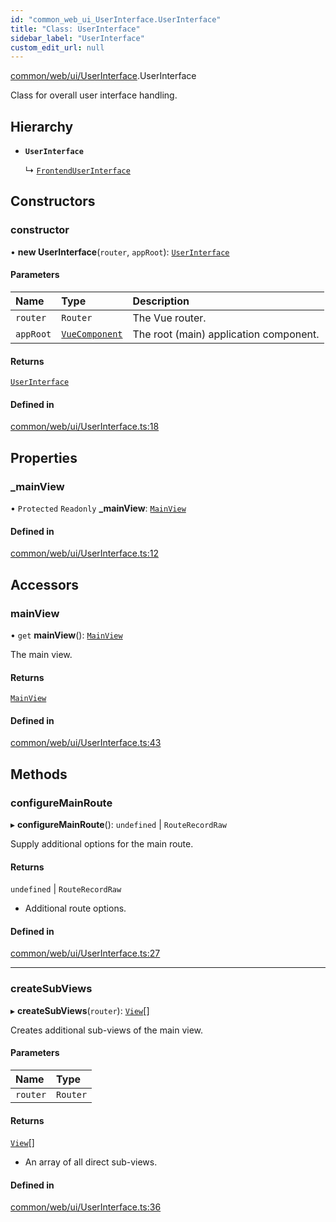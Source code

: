 ```yaml
---
id: "common_web_ui_UserInterface.UserInterface"
title: "Class: UserInterface"
sidebar_label: "UserInterface"
custom_edit_url: null
---
```


[common/web/ui/UserInterface](../modules/common_web_ui_UserInterface.md).UserInterface

Class for overall user interface handling.

## Hierarchy

- **`UserInterface`**

  ↳ [`FrontendUserInterface`](frontend_src_ui_FrontendUserInterface.FrontendUserInterface.md)

## Constructors

### constructor

• **new UserInterface**(`router`, `appRoot`): [`UserInterface`](common_web_ui_UserInterface.UserInterface.md)

#### Parameters

| Name | Type | Description |
| :------ | :------ | :------ |
| `router` | `Router` | The Vue router. |
| `appRoot` | [`VueComponent`](../modules/common_web_component_WebComponent.md#vuecomponent) | The root (main) application component. |

#### Returns

[`UserInterface`](common_web_ui_UserInterface.UserInterface.md)

#### Defined in

[common/web/ui/UserInterface.ts:18](https://github.com/Soroush9978/rds-ng/blob/165bdc6/src/common/web/ui/UserInterface.ts#L18)

## Properties

### \_mainView

• `Protected` `Readonly` **\_mainView**: [`MainView`](common_web_ui_views_main_MainView.MainView.md)

#### Defined in

[common/web/ui/UserInterface.ts:12](https://github.com/Soroush9978/rds-ng/blob/165bdc6/src/common/web/ui/UserInterface.ts#L12)

## Accessors

### mainView

• `get` **mainView**(): [`MainView`](common_web_ui_views_main_MainView.MainView.md)

The main view.

#### Returns

[`MainView`](common_web_ui_views_main_MainView.MainView.md)

#### Defined in

[common/web/ui/UserInterface.ts:43](https://github.com/Soroush9978/rds-ng/blob/165bdc6/src/common/web/ui/UserInterface.ts#L43)

## Methods

### configureMainRoute

▸ **configureMainRoute**(): `undefined` \| `RouteRecordRaw`

Supply additional options for the main route.

#### Returns

`undefined` \| `RouteRecordRaw`

- Additional route options.

#### Defined in

[common/web/ui/UserInterface.ts:27](https://github.com/Soroush9978/rds-ng/blob/165bdc6/src/common/web/ui/UserInterface.ts#L27)

___

### createSubViews

▸ **createSubViews**(`router`): [`View`](common_web_ui_views_View.View.md)[]

Creates additional sub-views of the main view.

#### Parameters

| Name | Type |
| :------ | :------ |
| `router` | `Router` |

#### Returns

[`View`](common_web_ui_views_View.View.md)[]

- An array of all direct sub-views.

#### Defined in

[common/web/ui/UserInterface.ts:36](https://github.com/Soroush9978/rds-ng/blob/165bdc6/src/common/web/ui/UserInterface.ts#L36)
